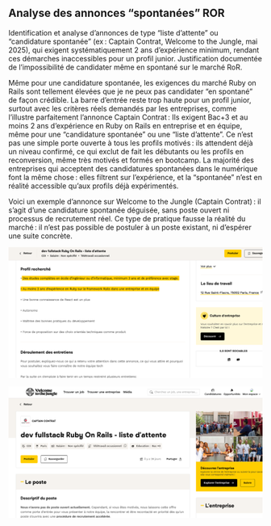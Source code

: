 

## Analyse des annonces  “spontanées” ROR 

Identification et analyse d’annonces de type “liste d’attente” ou “candidature spontanée” (ex : Captain Contrat, Welcome to the Jungle, mai 2025), qui exigent systématiquement 2 ans d’expérience minimum, rendant ces démarches inaccessibles pour un profil junior.
Justification documentée de l’impossibilité de candidater même en spontané sur le marché RoR.

 Même pour une candidature spontanée, les exigences du marché Ruby on Rails sont tellement élevées que je ne peux pas candidater “en spontané” de façon crédible. La barre d’entrée reste trop haute pour un profil junior, surtout avec les critères réels demandés par les entreprises, comme l’illustre parfaitement l’annonce Captain Contrat :
Ils exigent Bac+3 et au moins 2 ans d’expérience en Ruby on Rails en entreprise et en équipe, même pour une “candidature spontanée” ou une “liste d’attente”.
Ce n’est pas une simple porte ouverte à tous les profils motivés : ils attendent déjà un niveau confirmé, ce qui exclut de fait les débutants ou les profils en reconversion, même très motivés et formés en bootcamp.
La majorité des entreprises qui acceptent des candidatures spontanées dans le numérique font la même chose : elles filtrent sur l’expérience, et la “spontanée” n’est en réalité accessible qu’aux profils déjà expérimentés.

Voici un exemple d’annonce sur Welcome to the Jungle (Captain Contrat) : il s’agit d’une candidature spontanée déguisée, sans poste ouvert ni processus de recrutement réel.
Ce type de pratique fausse la réalité du marché : il n’est pas possible de postuler à un poste existant, ni d’espérer une suite concrète.


 

![Offre WTJ Juin 2025](./images/CAPTAIN_CONTRAT_Annonce_Liste_d_Attente_2.png)

![Offre WTJ Juin 2025](./images/CAPTAIN_CONTRAT_Annonce_Liste_d_Attente.png)
